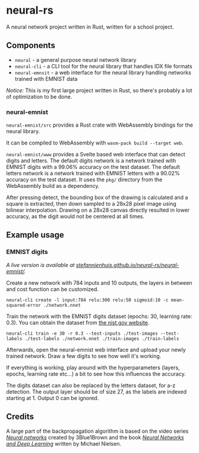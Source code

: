 # neural-rs

A neural network project written in Rust, written for a school project. 

## Components

 - `neural` - a general purpose neural network library
 - `neural-cli` - a CLI tool for the neural library that handles IDX file formats
 - `neural-emnsit` - a web interface for the neural library handling networks trained with EMNIST data

*Notice:* This is my first large project written in Rust, so there's probably a lot of optimization to be done.

### neural-emnist

`neural-emnist/src` provides a Rust crate with WebAssembly bindings for the neural library.

It can be compiled to WebAssembly with `wasm-pack build --target web`.

`neural-emnist/www` provides a Svelte based web interface that can detect digits and letters. The default digits network is a network trained with EMNIST digits with a 99.06% accuracy on the test dataset. The default letters network is a network trained with EMNIST letters with a 90.02% accuracy on the test dataset. It uses the `pkg/` directory from the WebAssembly build as a dependency.

After pressing detect, the bounding box of the drawing is calculated and a square is extracted, then down sampled to a 28x28 pixel image using bilinear interpolation. Drawing on a 28x28 canvas directly resulted in lower accuracy, as the digit would not be centered at all times.

## Example usage

### EMNIST digits

*A live version is available at [stefannienhuis.github.io/neural-rs/neural-emnist/](https://stefannienhuis.github.io/neural-rs/neural-emnist/).*

Create a new network with 784 inputs and 10 outputs, the layers in between and cost function can be customized.
```shell
neural-cli create -l input:784 relu:300 relu:50 sigmoid:10 -c mean-squared-error ./network.nnet
```

Train the network with the EMNIST digits dataset (epochs: 30, learning rate: 0.3). You can obtain the dataset from [the nist.gov website](https://www.nist.gov/itl/products-and-services/emnist-dataset).
```shell
neural-cli train -e 30 -r 0.3 --test-inputs ./test-images --test-labels ./test-labels ./network.nnet ./train-images ./train-labels
```

Afterwards, open the neural-emnist web interface and upload your newly trained network. Draw a few digits to see how well it's working.

If everything is working, play around with the hyperparameters (layers, epochs, learning rate etc...) a bit to see how this influences the accuracy.

The digits dataset can also be replaced by the letters dataset, for a-z detection. The output layer should be of size 27, as the labels are indexed starting at 1. Output 0 can be ignored.

## Credits

A large part of the backpropagation algorithm is based on the video series [*Neural networks*](https://www.youtube.com/playlist?list=PLZHQObOWTQDNU6R1_67000Dx_ZCJB-3pi) created by 3Blue1Brown and the book [*Neural Networks and Deep Learning*](http://neuralnetworksanddeeplearning.com/index.html) written by Michael Nielsen. 